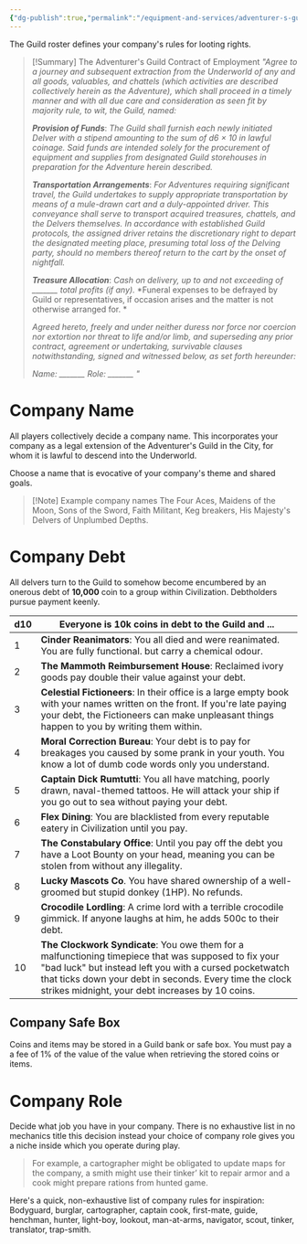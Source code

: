 ```yaml
---
{"dg-publish":true,"permalink":"/equipment-and-services/adventurer-s-guild/","tags":["Characters"],"created":"2025-01-02T11:24:07.343-05:00","updated":"2025-03-16T02:10:22.178-04:00"}
---
```


The Guild roster defines your company's rules for looting rights. 
>[!Summary] The Adventurer's Guild Contract of Employment
>*"Agree to a journey and subsequent extraction from the Underworld of any and all goods, valuables, and chattels (which activities are described collectively herein as the Adventure), which shall proceed in a timely manner and with all due care and consideration as seen fit by majority rule, to wit, the Guild, named:*
>
>***Provision of Funds***:
>*The Guild shall furnish each newly initiated Delver with a stipend amounting to the sum of d6 × 10 in lawful coinage. Said funds are intended solely for the procurement of equipment and supplies from designated Guild storehouses in preparation for the Adventure herein described.*
>
>***Transportation Arrangements***:
>*For Adventures requiring significant travel, the Guild undertakes to supply appropriate transportation by means of a mule-drawn cart and a duly-appointed driver. This conveyance shall serve to transport acquired treasures, chattels, and the Delvers themselves. In accordance with established Guild protocols, the assigned driver retains the discretionary right to depart the designated meeting place, presuming total loss of the Delving party, should no members thereof return to the cart by the onset of nightfall.*
>
>***Treasure Allocation***:
>*Cash on delivery, up to and not exceeding of _______ total profits (if any).*
>*Funeral expenses to be defrayed by Guild or representatives, if occasion arises and the matter is not otherwise arranged for. *
>
>*Agreed hereto, freely and under neither duress nor force nor coercion nor extortion nor threat to life and/or limb, and superseding any prior contract, agreement or undertaking, survivable clauses notwithstanding, signed and witnessed below, as set forth hereunder:*
>
>*Name: _______*
>*Role: _______ "*

# Company Name
All players collectively decide a company name. This incorporates your company as a legal extension of the Adventurer's Guild in the City, for whom it is lawful to descend into the Underworld.

Choose a name that is evocative of your company's theme and shared goals. 

>[!Note] Example company names
>The Four Aces, Maidens of the Moon, Sons of the Sword, Faith Militant, Keg breakers, His Majesty's Delvers of Unplumbed Depths.
# Company Debt
All delvers turn to the Guild to somehow become encumbered by an onerous debt of **10,000** coin to a group within Civilization. Debtholders pursue payment keenly.

| d10 | Everyone is 10k coins in debt to the Guild and ...                                                                                                                                                                                                                             |
| --- | ------------------------------------------------------------------------------------------------------------------------------------------------------------------------------------------------------------------------------------------------------------------------------ |
| 1   | **Cinder Reanimators**: You all died and were reanimated. You are fully functional. but carry a chemical odour.                                                                                                                                                                |
| 2   | **The Mammoth Reimbursement House**: Reclaimed ivory goods pay double their value against your debt.                                                                                                                                                                           |
| 3   | **Celestial Fictioneers**: In their office is a large empty book with your names written on the front. If you're late paying your debt, the Fictioneers can make unpleasant things happen to you by writing them within.                                                       |
| 4   | **Moral Correction Bureau**: Your debt is to pay for breakages you caused by some prank in your youth. You know a lot of dumb code words only you understand.                                                                                                                  |
| 5   | **Captain Dick Rumtutti**: You all have matching, poorly drawn, naval-themed tattoos. He will attack your ship if you go out to sea without paying your debt.                                                                                                                  |
| 6   | **Flex Dining**: You are blacklisted from every reputable eatery in Civilization until you pay.                                                                                                                                                                                |
| 7   | **The Constabulary Office**: Until you pay off the debt you have a Loot Bounty on your head, meaning you can be stolen from without any illegality.                                                                                                                            |
| 8   | **Lucky Mascots Co**. You have shared ownership of a well-groomed but stupid donkey (1HP). No refunds.                                                                                                                                                                         |
| 9   | **Crocodile Lordling**: A crime lord with a terrible crocodile gimmick. If anyone laughs at him, he adds 500c to their debt.                                                                                                                                                   |
| 10  | **The Clockwork Syndicate**: You owe them for a malfunctioning timepiece that was supposed to fix your "bad luck" but instead left you with a cursed pocketwatch that ticks down your debt in seconds. Every time the clock strikes midnight, your debt increases by 10 coins. |
## Company Safe Box
Coins and items may be stored in a Guild bank or safe box. You must pay a a fee of 1% of the value of the value when retrieving the stored coins or items.

# Company Role
Decide what job you have in your company. There is no exhaustive list in no mechanics title this decision instead your choice of company role gives you a niche inside which you operate during play.

>For example, a cartographer might be obligated to update maps for the company, a smith might use their tinker’ kit to repair armor and a cook might prepare rations from hunted game.

Here's a quick, non-exhaustive list of company rules for inspiration:
Bodyguard, burglar, cartographer, captain cook, first-mate, guide, henchman, hunter, light-boy, lookout, man-at-arms, navigator, scout, tinker, translator, trap-smith.


